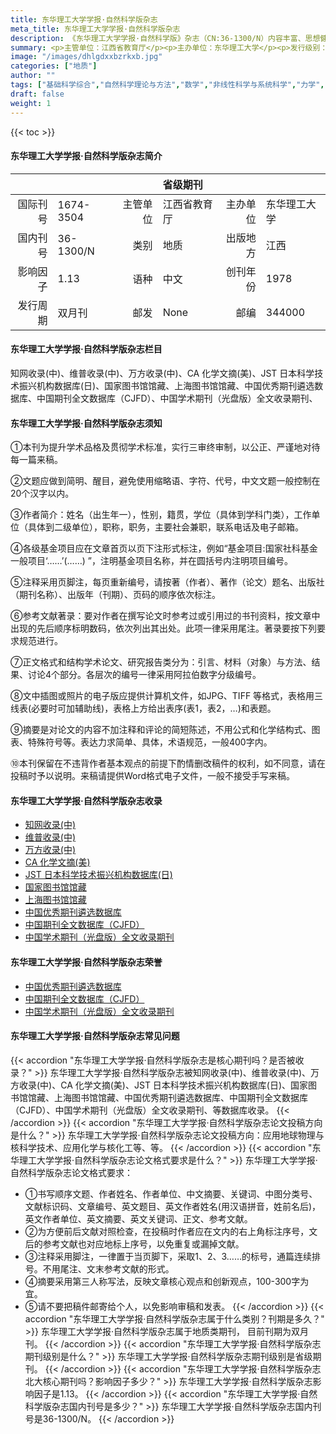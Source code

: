 ```yaml
---
title: 东华理工大学学报·自然科学版杂志
meta_title: 东华理工大学学报·自然科学版杂志
description: 《东华理工大学学报·自然科学版》杂志（CN:36-1300/N）内容丰富、思想健康，1978年创刊，目前以双月刊形式发行，刊物对外积极扩大宣传，致力于提高杂志质量与影响。自年创刊以来，杂志始终致力于地球科学及相关领域的学术研究与交流。该杂志以其鲜明的地学与核科学特色，成为国内外学者进行学术交流的重要平台。 杂志涵盖了地质学、地球物理学、测绘科学技术、核科学技术、岩土工程、环境科学技术、化学工程、材料科学等多个学科领域，主要刊载创新性科研成果及其在国内外的新动态、新成就。杂志不仅注重学术研究的原创性、前沿性和实用性，还强调论文的学术价值和实践意义，力求为读者提供高质量、有深度的学术内容。总之，《东华理工大学学报·自然科学版》以其丰富的学术内容、严谨的学术态度和广泛的学术影响力，成为地球科学及相关领域学者进行学术交流和研究的重要期刊。
summary: <p>主管单位：江西省教育厅</p><p>主办单位：东华理工大学</p><p>发行级别：省级期刊</p><p>发行周期：双月刊</p>
image: "/images/dhlgdxxbzrkxb.jpg"
categories: ["地质"]
author: ""
tags: ["基础科学综合","自然科学理论与方法","数学","非线性科学与系统科学","力学","物理学","生物学","天文学","自然地理学测绘学","气象学","海洋学","地质学","地球物理学","资源科学",]
draft: false
weight: 1
---
```


{{< toc >}}

#### 东华理工大学学报·自然科学版杂志简介
|               |                               |               | 省级期刊        |               |                           |
| ------------: | :---------------------------- | ------------: | :---------------------------- | ------------: | :------------------------ |
| 国际刊号      | 1674-3504   | 主管单位      | 江西省教育厅     | 主办单位      | 东华理工大学     |
| 国内刊号      | 36-1300/N        | 类别          | 地质       | 出版地方      | 江西           |
| 影响因子      | 1.13        | 语种          | 中文             | 创刊年份      | 1978    |
| 发行周期      | 双月刊    | 邮发          | None              | 邮编          | 344000      |

#### 东华理工大学学报·自然科学版杂志栏目
<span>知网收录(中)</span>、<span>维普收录(中)</span>、<span>万方收录(中)</span>、<span>CA 化学文摘(美)</span>、<span>JST 日本科学技术振兴机构数据库(日)</span>、<span>国家图书馆馆藏</span>、<span>上海图书馆馆藏</span>、<span>中国优秀期刊遴选数据库</span>、<span>中国期刊全文数据库（CJFD）</span>、<span>中国学术期刊（光盘版）全文收录期刊</span>、

#### 东华理工大学学报·自然科学版杂志须知
<p><p>
	①本刊为提升学术品格及贯彻学术标准，实行三审终审制，以公正、严谨地对待每一篇来稿。
</p><p>
	②文题应做到简明、醒目，避免使用缩略语、字符、代号，中文文题一般控制在20个汉字以内。
</p><p>
	③作者简介：姓名（出生年一），性别，籍贯，学位（具体到学科门类），工作单位（具体到二级单位），职称，职务，主要社会兼职，联系电话及电子邮箱。
</p><p>
	④各级基金项目应在文章首页以页下注形式标注，例如“基金项目:国家社科基金一般项目‘……’(……) ”，注明基金项目名称，并在圆括号内注明项目编号。
</p><p>
	⑤注释采用页脚注，每页重新编号，请按著（作者）、著作（论文）题名、出版社（期刊名称）、出版年（刊期）、页码的顺序依次标注。
</p><p>
	⑥参考文献著录：要对作者在撰写论文时参考过或引用过的书刊资料，按文章中出现的先后顺序标明数码，依次列出其出处。此项一律采用尾注。著录要按下列要求规范进行。
</p><p>
	⑦正文格式和结构学术论文、研究报告类分为：引言、材料（对象）与方法、结果、讨论4个部分。各层次的编号一律采用阿拉伯数字分级编号。
</p><p>
	⑧文中插图或照片的电子版应提供计算机文件，如JPG、TIFF 等格式，表格用三线表(必要时可加辅助线)，表格上方给出表序(表1，表2，…)和表题。
</p><p>
	⑨摘要是对论文的内容不加注释和评论的简短陈述，不用公式和化学结构式、图表、特殊符号等。表达力求简单、具体，术语规范，一般400字内。
</p><p>
	⑩本刊保留在不违背作者基本观点的前提下酌情删改稿件的权利，如不同意，请在投稿时予以说明。来稿请提供Word格式电子文件，一般不接受手写来稿。
</p></p>


#### 东华理工大学学报·自然科学版杂志收录
<ul>
    <li class="inline-block">
        <a class="bg-theme-light hover:bg-primary dark:bg-darkmode-theme-light dark:hover:bg-darkmode-primary dark:hover:text-dark m-1 block rounded px-3 py-1 hover:text-white" href="#东华理工大学学报·自然科学版杂志收录">
        知网收录(中)
        </a>
    </li>
    <li class="inline-block">
        <a class="bg-theme-light hover:bg-primary dark:bg-darkmode-theme-light dark:hover:bg-darkmode-primary dark:hover:text-dark m-1 block rounded px-3 py-1 hover:text-white" href="#东华理工大学学报·自然科学版杂志收录">
        维普收录(中)
        </a>
    </li>
    <li class="inline-block">
        <a class="bg-theme-light hover:bg-primary dark:bg-darkmode-theme-light dark:hover:bg-darkmode-primary dark:hover:text-dark m-1 block rounded px-3 py-1 hover:text-white" href="#东华理工大学学报·自然科学版杂志收录">
        万方收录(中)
        </a>
    </li>
    <li class="inline-block">
        <a class="bg-theme-light hover:bg-primary dark:bg-darkmode-theme-light dark:hover:bg-darkmode-primary dark:hover:text-dark m-1 block rounded px-3 py-1 hover:text-white" href="#东华理工大学学报·自然科学版杂志收录">
        CA 化学文摘(美)
        </a>
    </li>
    <li class="inline-block">
        <a class="bg-theme-light hover:bg-primary dark:bg-darkmode-theme-light dark:hover:bg-darkmode-primary dark:hover:text-dark m-1 block rounded px-3 py-1 hover:text-white" href="#东华理工大学学报·自然科学版杂志收录">
        JST 日本科学技术振兴机构数据库(日)
        </a>
    </li>
    <li class="inline-block">
        <a class="bg-theme-light hover:bg-primary dark:bg-darkmode-theme-light dark:hover:bg-darkmode-primary dark:hover:text-dark m-1 block rounded px-3 py-1 hover:text-white" href="#东华理工大学学报·自然科学版杂志收录">
        国家图书馆馆藏
        </a>
    </li>
    <li class="inline-block">
        <a class="bg-theme-light hover:bg-primary dark:bg-darkmode-theme-light dark:hover:bg-darkmode-primary dark:hover:text-dark m-1 block rounded px-3 py-1 hover:text-white" href="#东华理工大学学报·自然科学版杂志收录">
        上海图书馆馆藏
        </a>
    </li>
    <li class="inline-block">
        <a class="bg-theme-light hover:bg-primary dark:bg-darkmode-theme-light dark:hover:bg-darkmode-primary dark:hover:text-dark m-1 block rounded px-3 py-1 hover:text-white" href="#东华理工大学学报·自然科学版杂志收录">
        中国优秀期刊遴选数据库
        </a>
    </li>
    <li class="inline-block">
        <a class="bg-theme-light hover:bg-primary dark:bg-darkmode-theme-light dark:hover:bg-darkmode-primary dark:hover:text-dark m-1 block rounded px-3 py-1 hover:text-white" href="#东华理工大学学报·自然科学版杂志收录">
        中国期刊全文数据库（CJFD）
        </a>
    </li>
    <li class="inline-block">
        <a class="bg-theme-light hover:bg-primary dark:bg-darkmode-theme-light dark:hover:bg-darkmode-primary dark:hover:text-dark m-1 block rounded px-3 py-1 hover:text-white" href="#东华理工大学学报·自然科学版杂志收录">
        中国学术期刊（光盘版）全文收录期刊
        </a>
    </li>
</ul>



#### 东华理工大学学报·自然科学版杂志荣誉
<ul>
    <li class="inline-block">
        <a class="bg-theme-light hover:bg-primary dark:bg-darkmode-theme-light dark:hover:bg-darkmode-primary dark:hover:text-dark m-1 block rounded px-3 py-1 hover:text-white" href="#东华理工大学学报·自然科学版杂志荣誉">
        中国优秀期刊遴选数据库
        </a>
    </li>
    <li class="inline-block">
        <a class="bg-theme-light hover:bg-primary dark:bg-darkmode-theme-light dark:hover:bg-darkmode-primary dark:hover:text-dark m-1 block rounded px-3 py-1 hover:text-white" href="#东华理工大学学报·自然科学版杂志荣誉">
        中国期刊全文数据库（CJFD）
        </a>
    </li>
    <li class="inline-block">
        <a class="bg-theme-light hover:bg-primary dark:bg-darkmode-theme-light dark:hover:bg-darkmode-primary dark:hover:text-dark m-1 block rounded px-3 py-1 hover:text-white" href="#东华理工大学学报·自然科学版杂志荣誉">
        中国学术期刊（光盘版）全文收录期刊
        </a>
    </li>
</ul>












#### 东华理工大学学报·自然科学版杂志常见问题
{{< accordion "东华理工大学学报·自然科学版杂志是核心期刊吗？是否被收录？" >}}
东华理工大学学报·自然科学版杂志被知网收录(中)、维普收录(中)、万方收录(中)、CA 化学文摘(美)、JST 日本科学技术振兴机构数据库(日)、国家图书馆馆藏、上海图书馆馆藏、中国优秀期刊遴选数据库、中国期刊全文数据库（CJFD）、中国学术期刊（光盘版）全文收录期刊、等数据库收录。
{{< /accordion >}}
{{< accordion "东华理工大学学报·自然科学版杂志论文投稿方向是什么？" >}}
东华理工大学学报·自然科学版杂志论文投稿方向：应用地球物理与核科学技术、应用化学与核化工等、等。
{{< /accordion >}}
{{< accordion "东华理工大学学报·自然科学版杂志论文格式要求是什么？" >}}
东华理工大学学报·自然科学版杂志论文格式要求：
- ①书写顺序文题、作者姓名、作者单位、中文摘要、关键词、中图分类号、文献标识码、文章编号、英文题目、英文作者姓名(用汉语拼音，姓前名后)，英文作者单位、英文摘要、英文关键词、正文、参考文献。
- ②为方便前后文献对照检查，在投稿时作者应在文内的右上角标注序号，文后的参考文献也对应地标上序号，以免重复或漏掉文献。
- ③注释采用脚注，一律置于当页脚下，采取1、2、3……的标号，通篇连续排号。不用尾注、文末参考文献的形式。
- ④摘要采用第三人称写法，反映文章核心观点和创新观点，100-300字为宜。
- ⑤请不要把稿件邮寄给个人，以免影响审稿和发表。
{{< /accordion >}}
{{< accordion "东华理工大学学报·自然科学版杂志属于什么类别？刊期是多久？" >}}
东华理工大学学报·自然科学版杂志属于地质类期刊， 目前刊期为双月刊。
{{< /accordion >}}
{{< accordion "东华理工大学学报·自然科学版杂志期刊级别是什么？" >}}
东华理工大学学报·自然科学版杂志期刊级别是省级期刊。
{{< /accordion >}}
{{< accordion "东华理工大学学报·自然科学版杂志北大核心期刊吗？影响因子多少？" >}}
东华理工大学学报·自然科学版杂志影响因子是1.13。
{{< /accordion >}}
{{< accordion "东华理工大学学报·自然科学版杂志国内刊号是多少？" >}}
东华理工大学学报·自然科学版杂志国内刊号是36-1300/N。
{{< /accordion >}}